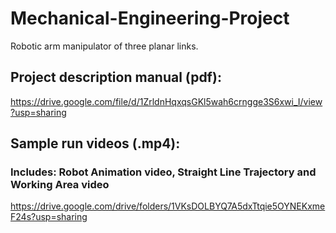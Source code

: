 # Mechanical-Engineering-Project
Robotic arm manipulator of three planar links.
## Project description manual (pdf):
https://drive.google.com/file/d/1ZrldnHqxqsGKl5wah6crngge3S6xwi_I/view?usp=sharing
## Sample run videos (.mp4):
### Includes: Robot Animation video, Straight Line Trajectory and Working Area video
https://drive.google.com/drive/folders/1VKsDOLBYQ7A5dxTtqie5OYNEKxmeF24s?usp=sharing
